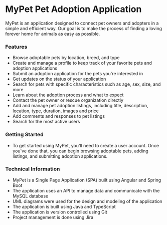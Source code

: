 # MyPet Pet Adoption Application
MyPet is an application designed to connect pet owners and adopters in a simple and efficient way. Our goal is to make the process of finding a loving forever home for animals as easy as possible.

### Features
- Browse adoptable pets by location, breed, and type
- Create and manage a profile to keep track of your favorite pets and adoption applications
- Submit an adoption application for the pets you're interested in
- Get updates on the status of your application
- Search for pets with specific characteristics such as age, sex, size, and more
- Learn about the adoption process and what to expect
- Contact the pet owner or rescue organization directly
- Add and manage pet adoption listings, including title, description, location, type, duration, images and price
- Add comments and responses to pet listings
- Search for the most active users
### Getting Started
- To get started using MyPet, you'll need to create a user account. Once you've done that, you can begin browsing adoptable pets, adding listings, and submitting adoption applications.

### Technical Information
- MyPet is a Single Page Application (SPA) built using Angular and Spring Boot
- The application uses an API to manage data and communicate with the MySQL database
- UML diagrams were used for the design and modeling of the application
- The application is built using Java and TypeScript
- The application is version controlled using Git
- Project management is done using Jira

